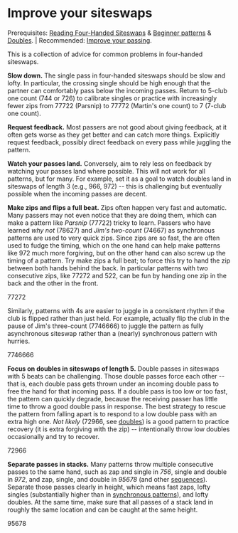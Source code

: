 # Improve your siteswaps

Prerequisites: [Reading Four-Handed Siteswaps]() & [Beginner patterns]() & [Doubles](). | Recommended: [Improve your passing](). 

This is a collection of advice for common problems in four-handed siteswaps.

**Slow down.** The single pass in four-handed siteswaps should be slow and lofty. In particular, the crossing single should be high enough that the partner can comfortably pass below the incoming passes. Return to 5-club one count (744 or 726) to calibrate singles or practice with increasingly fewer zips from 77722 (Parsnip) to 77772 (Martin's one count) to 7 (7-club one count). 

**Request feedback.** Most passers are not good about giving feedback, at it often gets worse as they get better and can catch more things. Explicitly request feedback, possibly direct feedback on every pass while juggling the pattern.

**Watch your passes land.** Conversely, aim to rely less on feedback by watching your passes land where possible. This will not work for all patterns, but for many. For example, set it as a goal to watch doubles land in siteswaps of length 3 (e.g., 966, 972) -- this is challenging but eventually possible when the incoming passes are decent.

**Make zips and flips a full beat.** Zips often happen very fast and automatic. Many passers may not even notice that they are doing them, which can make a pattern like *Parsnip* (77722) tricky to learn. Passers who have learned *why not* (78627) and *Jim's two-count* (74667) as synchronous patterns are used to very quick zips. Since zips are so fast, the are often used to fudge the timing, which on the one hand can help make patterns like 972 much more forgiving, but on the other hand can also screw up the timing of a pattern. Try make zips a full beat; to force this try to hand the zip between both hands behind the back. In particular patterns with two consecutive zips, like 77272 and 522, can be fun by handing one zip in the back and the other in the front.

<siteswap style='{"emphasizeThrows": [2,4,7,9], "emphasizeCausal": [4,9]}'>77272</siteswap> 

Similarly, patterns with 4s are easier to juggle in a consistent rhythm if the club is flipped rather than just held. For example, actually flip the club in the pause of Jim's three-count (7746666) to juggle the pattern as fully asynchronous siteswap rather than a (nearly) synchronous pattern with hurries.

<siteswap style='{"emphasizeThrows": [2,9]}'>7746666</siteswap> 

**Focus on doubles in siteswaps of length 5.** Double passes in siteswaps with 5 beats can be challenging. Those double passes force each other -- that is, each double pass gets thrown under an incoming double pass to free the hand for that incoming pass. If a double pass is too low or too fast, the pattern can quickly degrade, because the receiving passer has little time to throw a good double pass in response. The best strategy to rescue the pattern from falling apart is to respond to a low double pass with an extra high one. *Not likely* (72966, see [doubles]()) is a good pattern to practice recovery (it is extra forgiving with the zip) -- intentionally throw low doubles occasionally and try to recover. 

<siteswap style='{"emphasizeThrows": [2,7,12,17], "iterations": 4, "emphasizeCausal": [2,7,12,17]}'>72966</siteswap>

**Separate passes in stacks.** Many patterns throw multiple consecutive passes to the same hand, such as zap and single in *756*, single and double in *972*, and zap, single, and double in *95678* (and other [sequences]()). Separate those passes clearly in height, which means fast zaps, lofty singles (substantially higher than in [synchronous patterns]()), and lofty doubles. At the same time, make sure that all passes of a stack land in roughly the same location and can be caught at the same height.

<siteswap style='{"emphasizeThrows": [1,3,5], "emphasizeCausal": [1,3,5],"iterations":4}'>95678</siteswap>





